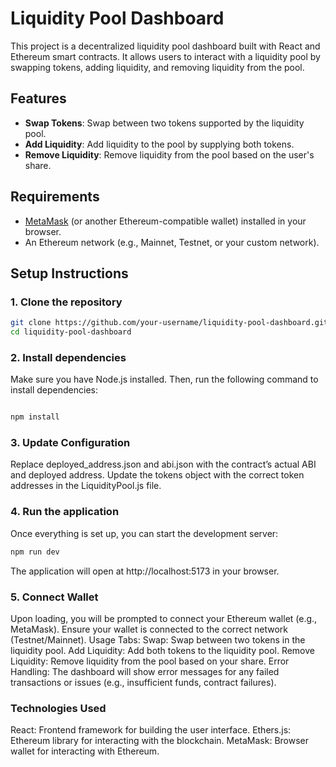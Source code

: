 # Liquidity Pool Dashboard

This project is a decentralized liquidity pool dashboard built with React and Ethereum smart contracts. It allows users to interact with a liquidity pool by swapping tokens, adding liquidity, and removing liquidity from the pool.

## Features
- **Swap Tokens**: Swap between two tokens supported by the liquidity pool.
- **Add Liquidity**: Add liquidity to the pool by supplying both tokens.
- **Remove Liquidity**: Remove liquidity from the pool based on the user's share.

## Requirements
- [MetaMask](https://metamask.io/) (or another Ethereum-compatible wallet) installed in your browser.
- An Ethereum network (e.g., Mainnet, Testnet, or your custom network).

## Setup Instructions

### 1. Clone the repository

```bash
git clone https://github.com/your-username/liquidity-pool-dashboard.git
cd liquidity-pool-dashboard
```
### 2. Install dependencies
Make sure you have Node.js installed. Then, run the following command to install dependencies:

```bash

npm install
```
### 3. Update Configuration
Replace deployed_address.json and abi.json with the contract’s actual ABI and deployed address.
Update the tokens object with the correct token addresses in the LiquidityPool.js file.
### 4. Run the application
Once everything is set up, you can start the development server:
```bash
npm run dev
```
The application will open at http://localhost:5173 in your browser.

### 5. Connect Wallet
Upon loading, you will be prompted to connect your Ethereum wallet (e.g., MetaMask).
Ensure your wallet is connected to the correct network (Testnet/Mainnet).
Usage
Tabs:
Swap: Swap between two tokens in the liquidity pool.
Add Liquidity: Add both tokens to the liquidity pool.
Remove Liquidity: Remove liquidity from the pool based on your share.
Error Handling:
The dashboard will show error messages for any failed transactions or issues (e.g., insufficient funds, contract failures).
### Technologies Used
React: Frontend framework for building the user interface.
Ethers.js: Ethereum library for interacting with the blockchain.
MetaMask: Browser wallet for interacting with Ethereum.